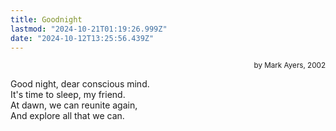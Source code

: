 ```yaml
---
title: Goodnight
lastmod: "2024-10-21T01:19:26.999Z"
date: "2024-10-12T13:25:56.439Z"
---
```


<div style="text-align: right"><small>by Mark Ayers, 2002</small></div>

Good night, dear conscious mind.\
It's time to sleep, my friend.\
At dawn, we can reunite again,\
And explore all that we can.
